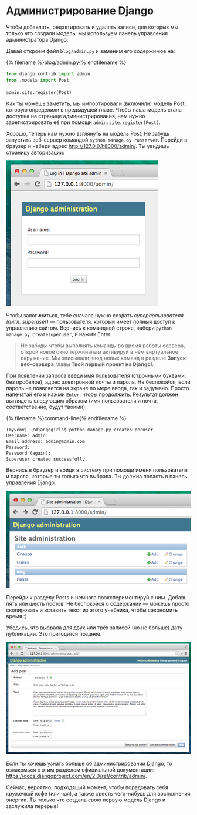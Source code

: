 # Администрирование Django

Чтобы добавлять, редактировать и удалять записи, для которых мы только что создали модель, мы используем панель управления администратора Django.

Давай откроем файл `blog/admin.py` и заменим его содержимое на:

{% filename %}blog/admin.py{% endfilename %}
```python
from django.contrib import admin
from .models import Post

admin.site.register(Post)
```

Как ты можешь заметить, мы импортировали (включили) модель Post, которую определили в предыдущей главе. Чтобы наша модель стала доступна на странице администрирования, нам нужно зарегистрировать её при помощи `admin.site.register(Post)`.

Хорошо, теперь нам нужно взглянуть на модель Post. Не забудь запустить веб-сервер командой `python manage.py runserver`. Перейди в браузер и набери адрес http://127.0.0.1:8000/admin/. Ты увидишь страницу авторизации:

![Страница авторизации][1]

 [1]: images/login_page2.png

Чтобы залогиниться, тебе сначала нужно создать *суперпользователя (англ. superuser)* — пользователя, который имеет полный доступ к управлению сайтом. Вернись к командной строке, набери `python manage.py createsuperuser`, и нажми Enter.

> Не забудь: чтобы выполнять команды во время работы сервера, открой новое окно терминала и активируй в нём виртуальное окружение. Мы описывали ввод новых команд в разделе <b>Запуск веб-сервера</b> главы <b>Твой первый проект на Django!</b>.

При появлении запроса введи имя пользователя (строчными буквами, без пробелов), адрес электронной почты и пароль. Не беспокойся, если пароль не появляется на экране по мере ввода, так и задумано. Просто напечатай его и нажми `Enter`, чтобы продолжить. Результат должен выглядеть следующим образом (имя пользователя и почта, соответственно, будут твоими):

{% filename %}command-line{% endfilename %}
```
(myvenv) ~/djangogirls$ python manage.py createsuperuser
Username: admin
Email address: admin@admin.com
Password:
Password (again):
Superuser created successfully.
```

Вернись в браузер и войди в систему при помощи имени пользователя и пароля, которые ты только что выбрала. Ты должна попасть в панель управления Django.

![Администрирование Django][2]

 [2]: images/django_admin3.png

Перейди к разделу Posts и немного поэкспериментируй с ним. Добавь пять или шесть постов. Не беспокойся о содержании — можешь просто скопировать и вставить текст из этого учебника, чтобы сэкономить время :)

Убедись, что выбрала для двух или трёх записей (но не больше) дату публикации. Это пригодится позднее.

![Администрирование Django][3]

 [3]: images/edit_post3.png

Если ты хочешь узнать больше об администрировании Django, то ознакомься с этим разделом официальной документации: https://docs.djangoproject.com/en/2.0/ref/contrib/admin/.

Сейчас, вероятно, подходящий момент, чтобы порадовать себя кружечкой кофе (или чая), а также съесть чего-нибудь для восполнения энергии. Ты только что создала свою первую модель Django и заслужила перерыв!
